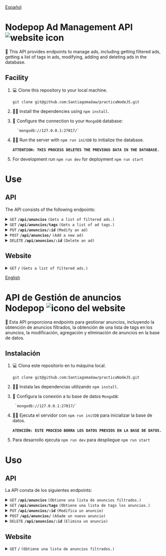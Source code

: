 <a name="English"></a>

[Español](#Español)

# Nodepop Ad Management API ![website icon](./public/favicon.ico)

📕 This API provides endpoints to manage ads, including getting filtered ads, getting a list of tags in ads, modifying, adding and deleting ads in the database.

## Facility

1. 💻 Clone this repository to your local machine.

    `git clone git@github.com:Santiagomadaw/practicaNodeJS.git`

2. 👨‍💻 Install the dependencies using `npm install`.
3. 📄 Configure the connection to your `MongoDB` database:

         `mongodb://127.0.0.1:27017/`
4. 🏃‍♂️ Run the server with `npm run initDB` to initialize the database.

     **`ATTENTION: THIS PROCESS DELETES THE PREVIOUS DATA IN THE DATABASE.`**

5. For development run `npm run dev` for deployment `npm run start`

# Use

## API

The API consists of the following endpoints:
<details>
  <summary><code>GET</code> <code><b>/api/anuncios</b></code> <code>(Gets a list of filtered ads.)</code></summary>

### **`GET` /api/ads**
Gets a list of ads filtered based on the given parameters.

#### Query parameters

- `min` Minimum searched price (number).
- `max` Maximum price searched (number).
- `price` Exact price searched (number) This parameter is not compatible with min and max.
- `sell` Buy or sell ad type (boolean).
- `tags` search by tags (text). It can be used multiple times (e.g. ?tag=mobile&tag=work).
- `tittleStart` Search for ads that start with a certain text (text).
- `tittle` Search for ads that contain a certain text (text).
- `sort` Sort the ads. Sort fields:

#### Pagination

- `start` First item displayed (number).
- `step` Number of items displayed (number).


#### 🟢 Example

> ```
> http://localhost:3000/api/anuncio/?tags=mobile&min=30&max=50
> ```

#### 🟢 Result

##### Code `200`

###### Query completed successfully

>```json
>
>{"result":
>    [
>        {"_id":"65dcb51da6f87b5ddf91342f",
>        "name":"Teléfono móvil Nokia 3310",
>        "sell":false,
>        "price":50,
>       "photo":"nokia_3310.jpg",
>       "tags":["mobile","lifestyle"],
>        "__v":0},
>        {"_id":"65dcb51da6f87b5ddf91343b",
>        "name":"Teléfono móvil BlackBerry Curve 8520",
>        "sell":false,
>        "price":40,
>        "photo":"blackberry_curve_8520.jpg",
>        "tags":["mobile","work"],
>        "__v":0},
>        {"_id":"65dcb51da6f87b5ddf913440",
>        "name":"Teléfono móvil Sony Ericsson T10s",
>        "sell":false,"price":35,
>        "photo":"sony_ericsson_t10s.jpg",
>        "tags":["mobile","lifestyle"],
>        "__v":0}
>    ]
>}
>
>```


#### 🟢 Example

> ```
> http://localhost:3000/api/telefonos/?tags=informatica&min=30&max=50
> ```

##### Code `404`

###### Not found

>```json
>{
>    "error": "Not Found"
>}
>```

#### 🟢 Example

> ```
> http://localhost:3000/api/anuncio/?tags=informatica&min=30&max=50
> ```

##### Code `422`

###### Validation error

```json
{
    "error": "Not valid - field {field} in query solo tags permitidos - lifestyle - mobile  - motor - work"
}
```

</details>

<details>
 <summary><code>GET</code> <code><b>/api/anuncios/tags</b></code> <code>(Gets a list of ad tags.)</code></summary>

### **`GET` /api/anuncios/tags**

Gets a list of tags included in the ads.

#### 🟢 Example

> ```
>  http://localhost:3000/api/anuncio/tags
> ```

#### 🟢 Result

##### Code `200`

###### Query completed successfully

>```json
>    {"result":
>        [
>            "lifestyle",
>            "mobile",
>            "motor",
>            "work"
>        ]
>    }
>```

#### 🟢 Example

> ```
>  http://localhost:3000/api/telefonos/?tags=informatica&min=30&max=50
> ```  

##### Code `404`

###### Not found

>```json
>{
>    "error": "Not Found"
>}
>```

</details>

<details>
 <summary><code>PUT</code> <code><b>/api/anuncios/:id</b></code> <code>(Modify an ad)</code></summary>

### **`PUT` /api/anuncios/:id**

Modify an ad by passing the id as a parameter

#### 🟢 Example
> ```
>  http://localhost:3000/api/anuncio/65dd20908de6e1742cab1ac4
> ```
>![Postman capture to update 2 fields](./readmeImages/image.png)

#### Previous

>```json
>{
>    "result": {
>        "name": "Cámara clásica Nikon F1",
>        "sell": true,
>        "price": 21,
>        "photo": "nikonF1.jpg",
>        "tags": [
>            "lifestyle"
>        ],
>        "_id": "65dd20908de6e1742cab1ac4",
>        "__v": 0
>    }
>}
>```

##### Code `200`

###### Update completed successfully

#### 🟢 Result

>```json
>{
>    "result": {
>        "_id": "65dd20908de6e1742cab1ac4",
>        "name": "Cámara clásica Nikon F1",
>        "sell": true,
>        "price": 200,
>        "photo": "nikonF1.jpg",
>        "tags": [
>            "lifestyle"
>        ],
>        "__v": 0
>    }
>}
>```
#### 🟢 Example

> ```
> http://localhost:3000/api/65dd20908de6e1742cab1ac4/
> ```

##### Code `404`

###### Not found

>```json
>{
>    "error": "Not Found"
>}
>```

#### 🟢 Example

>![Postman capture to update price value but the value is not numeric](./readmeImages/image-3.png)```

##### Code `422`

###### Validation error

>```json
>{
>    "error": "Not valid - field price in body debe ser un numero"
>}
>```

 </details>
<details>
 <summary><code>POST</code> <code><b>/api/anuncios/</b></code> <code>(Add a new ad)</code></summary>

### **`POST` /api/anuncios/**

This endpoint adds a new advertisement following the following scheme.

### 🟢 Schema

>```javascript
>Schema({
>    name: {type:String,required:true},
>    sell: {type:Boolean,required:true,},
>    price: {type:Number,required:true,},
>    photo: {type:String,required:true},
>    tags: {type:[String],required:true,enum: {
>        values: ["lifestyle", "mobile", "motor", "work"],
>    }},
>});
>```

#### 🟢 Example


>![Postman capture, all fields are correct](./readmeImages/image-1.png)

#### 🟢 Result

##### Code `200`

###### Document created successfully

>```json
>{
>    "result": {
>        "name": "Telefono Nokia 8100",
>        "sell": true,
>        "price": 1000,
>        "photo": "nokia_8100.jpg",
>        "tags": [
>            "mobile",
>            "lifestyle"
>        ],
>        "_id": "65dd3d984a5d35e0578c5afc",
>        "__v": 0
>    }
>}
>```
#### 🟢 Example

>![Postman capture, the route is incorrect](./readmeImages/image-4.png)

##### Code `404`

###### Not found

>```json
>{
>    "error": "Not Found"
>}
>```

#### 🟢 Example

>![Postman capture, to create a new ad.but the value of the "tags" field is not accepted](./readmeImages/image-5.png)

##### Code `422`

###### Validation error

>```json
>{
>    "error": "Not valid - field price in body debe ser un numero"
>}
>```

</details>
<details>
 <summary><code>DELETE</code> <code><b>/api/anuncios/:id</b></code> <code>(Delete an ad)</code></summary>

### **`DELETE` /api/anuncios/:id**

Delete an ad from the database, receiving the ad id as a parameter

#### 🟢 Example

>![Postman capture with correct ids as parameter in delete method](./readmeImages/image-2.png)

> This method does not return anything

</details>

## Website

<details>
 <summary><code>GET</code> <code><b>/</b></code> <code>(Gets a list of filtered ads.)</code></summary>

### **`GET` /**
Gets a list of ads filtered based on the given parameters.

#### Query parameters

- `min` Minimum searched price (number).
- `max` Maximum price searched (number).
- `price` Exact price searched (number) This parameter is not compatible with min and max.
- `sell` Buy or sell ad type (boolean).
- `tags` search by tags (text). It can be used multiple times (e.g. ?tag=mobile&tag=work).
- `tittleStart` Search for ads that start with a certain text (text).
- `tittle` Search for ads that contain a certain text (text).

#### Pagination

- `start` First item displayed (number).
- `step` Number of items displayed (number).


#### 🟢 Example

> ```
>  http://localhost:3000/?tags=mobile&min=30&max=50
> ```

#### 🟢 Result

##### Code `200`

###### Query completed successfully

>![Capture of succesfull browser result](./readmeImages/image-6.png)


#### 🟢 Example

> ```
> http://localhost:3000/telefonos/?tags=informatica&min=30&max=50
> ```

##### Code `404`

###### Not found

>![Capture of a error not found in browser](./readmeImages/image-8.png)

#### 🟢 Example

> ```
> http://localhost:3000/?tags=informatica&min=30&max=50
> ```

##### Code `422`

###### Validation error

>![Capture of a validate error in browser](./readmeImages/image-7.png)

</details>

<a name="Español"></a>

[English](#English)

# API de Gestión de anuncios Nodepop ![icono del website](./public/favicon.ico)

📕 Esta API proporciona endpoints para gestionar anuncios, incluyendo la obtención de anuncios filtrados, la obtención de una lista de tags en los anuncios, la modificación, agregación y eliminación de anuncios en la base de datos.

## Instalación

1. 💻 Clona este repositorio en tu máquina local.

    `git clone git@github.com:Santiagomadaw/practicaNodeJS.git`
    
2. 👨‍💻 Instala las dependencias utilizando `npm install`.
3. 📄 Configura la conexión a tu base de datos `MongoDB`:

        `mongodb://127.0.0.1:27017/`
4. 🏃‍♂️ Ejecuta el servidor con `npm run initDB` para inicializar la base de datos.

    **`ATENCIÓN: ESTE PROCESO BORRA LOS DATOS PREVIOS EN LA BASE DE DATOS.`**

5. Para desarrollo ejecuta `npm run dev` para despliegue `npm run start`

# Uso

## API

La API consta de los siguientes endpoints:
<details>
 <summary><code>GET</code> <code><b>/api/anuncios</b></code> <code>(Obtiene una lista de anuncios filtrados.)</code></summary>

### **`GET` /api/anuncios**
Obtiene una lista de anuncios filtrados según los parámetros proporcionados.

#### Parámetros de consulta

- `min` Precio mínimo buscado (número).
- `max` Precio máximo buscado (número).
- `price` Precio exacto buscado (numero) Este parámetro no es compatible con min y max.
- `sell` Tipo de anuncio  compra o venta (boolean).
- `tags` busqueda por tags (texto). Se puede usar varias veces (ej. ?tag=mobile&tag=work).
- `tittleStart` Busca anuncios que empiezan por un determinado texto (texto).
- `tittle` Busca anuncios que contienen un determinado texto (texto).
- `sort` Ordena los anuncios. Campos de ordenación: 

#### Paginaciòn

- `start` Primer artículo mostrado (número).
- `step` Número de artículos mostrados (número).


#### 🟢 Ejemplo

> ```
>  http://localhost:3000/api/anuncio/?tags=mobile&min=30&max=50
> ```

#### 🟢 Resultado

##### Code `200`

###### Consulta realizada con éxito

>```json
>
>{"result":
>    [
>        {"_id":"65dcb51da6f87b5ddf91342f",
>        "name":"Teléfono móvil Nokia 3310",
>        "sell":false,
>        "price":50,
>       "photo":"nokia_3310.jpg",
>       "tags":["mobile","lifestyle"],
>        "__v":0},
>        {"_id":"65dcb51da6f87b5ddf91343b",
>        "name":"Teléfono móvil BlackBerry Curve 8520",
>        "sell":false,
>        "price":40,
>        "photo":"blackberry_curve_8520.jpg",
>        "tags":["mobile","work"],
>        "__v":0},
>        {"_id":"65dcb51da6f87b5ddf913440",
>        "name":"Teléfono móvil Sony Ericsson T10s",
>        "sell":false,"price":35,
>        "photo":"sony_ericsson_t10s.jpg",
>        "tags":["mobile","lifestyle"],
>        "__v":0}
>    ]
>}
>
>```


#### 🟢 Ejemplo

> ```
>  http://localhost:3000/api/telefonos/?tags=informatica&min=30&max=50
> ```  

##### Code `404`

###### No encontrado

>```json
>{
>    "error": "Not Found"
>}
>```

#### 🟢 Ejemplo

> ```
>  http://localhost:3000/api/anuncio/?tags=informatica&min=30&max=50
> ```

##### Code `422`

###### Error de validación

```json
{
    "error": "Not valid - field {field} in query solo tags permitidos - lifestyle - mobile  - motor - work"
}
```

</details>

<details>
 <summary><code>GET</code> <code><b>/api/anuncios/tags</b></code> <code>(Obtiene una lista de tags los anuncios.)</code></summary>

### **`GET` /api/anuncios/tags**

Obtiene una lista de tags incluidos en los anuncios.

#### 🟢 Ejemplo

> ```
>  http://localhost:3000/api/anuncio/tags
> ```

#### 🟢 Resultado

##### Code `200`

###### Consulta realizada con éxito

>```json
>    {"result":
>        [
>            "lifestyle",
>            "mobile",
>            "motor",
>            "work"
>        ]
>    }
>```

#### 🟢 Ejemplo

> ```
>  http://localhost:3000/api/telefonos/?tags=informatica&min=30&max=50
> ```  

##### Code `404`

###### No encontrado

>```json
>{
>    "error": "Not Found"
>}
>```

</details>

<details>
 <summary><code>PUT</code> <code><b>/api/anuncios/:id</b></code> <code>(Modifica un anuncio)</code></summary>

### **`PUT` /api/anuncios/:id**

Modifica un anuncio pasando el id como parámetro

#### 🟢 Ejemplo

> ```
>  http://localhost:3000/api/anuncio/65dd20908de6e1742cab1ac4
> ```
>![Captura de Postman. Metodo Put para modidicar 2 campos de un anuncio](./readmeImages/image.png)

#### Previo

>```json
>{
>    "result": {
>        "name": "Cámara clásica Nikon F1",
>        "sell": true,
>        "price": 21,
>        "photo": "nikonF1.jpg",
>        "tags": [
>            "lifestyle"
>        ],
>        "_id": "65dd20908de6e1742cab1ac4",
>        "__v": 0
>    }
>}
>```

##### Code `200`

###### Actualización realizada con éxito

#### 🟢 Resultado

>```json
>{
>    "result": {
>        "_id": "65dd20908de6e1742cab1ac4",
>        "name": "Cámara clásica Nikon F1",
>        "sell": true,
>        "price": 200,
>        "photo": "nikonF1.jpg",
>        "tags": [
>            "lifestyle"
>        ],
>        "__v": 0
>    }
>}
>```
#### 🟢 Ejemplo

> ```
>  http://localhost:3000/api/65dd20908de6e1742cab1ac4/
> ```  

##### Code `404`

###### No encontrado

>```json
>{
>    "error": "Not Found"
>}
>```

#### 🟢 Ejemplo

>![Captura de Postman. Metodo Put para modidicar campo price de un anuncio. Pero el valor no es numerico](./readmeImages/image-3.png)```

##### Code `422`

###### Error de validación

>```json
>{
>    "error": "Not valid - field price en body debe ser un numero"
>}
>```

 </details>
<details>
 <summary><code>POST</code> <code><b>/api/anuncios/</b></code> <code>(Añade un nuevo anuncio)</code></summary>

### **`POST` /api/anuncios/**

Este endpoint añade un nuevo anuncio siguiendo el siguiente esquema.

### 🟢 Schema

>```javascript
>Schema({
>    name: {type:String,required:true},
>    sell: {type:Boolean,required:true,},
>    price: {type:Number,required:true,},
>    photo: {type:String,required:true},
>    tags: {type:[String],required:true,enum: {
>        values: ["lifestyle", "mobile", "motor", "work"],
>    }},
>});
>```

#### 🟢 Ejemplo


>![Captura postman. Metodo Post con para añadir un nuevo anuncio](./readmeImages/image-1.png)

#### 🟢 Resultado

##### Code `200`

###### Documento creado con exito

>```json
>{
>    "result": {
>        "name": "Telefono Nokia 8100",
>        "sell": true,
>        "price": 1000,
>        "photo": "nokia_8100.jpg",
>        "tags": [
>            "mobile",
>            "lifestyle"
>        ],
>        "_id": "65dd3d984a5d35e0578c5afc",
>        "__v": 0
>    }
>}
>```
#### 🟢 Ejemplo

>![Captura postman. Metodo Post con ruta incorrecta](./readmeImages/image-4.png)

##### Code `404`

###### No encontrado

>```json
>{
>    "error": "Not Found"
>}
>```

#### 🟢 Ejemplo

>![Captura postman. Metodo Post con para añadir un nuevo anuncio pero el valor de price no es numerico](./readmeImages/image-5.png)

##### Code `422`

###### Error de validación

>```json
>{
>    "error": "Not valid - field price in body debe ser un numero"
>}
>```

</details>
<details>
 <summary><code>DELETE</code> <code><b>/api/anuncios/:id</b></code> <code>(Elimina un anuncio)</code></summary>

### **`DELETE` /api/anuncios/:id**

Elimina un anuncio de la base de datos recibiendo por parametro el id del anuncio

#### 🟢 Ejemplo

>![Captura postman. Metodo delete para borrar un anuncio](./readmeImages/image-2.png)

#### 🟢 Resultado

> Este método no devuelve nada

</details>

## Website

<details>
 <summary><code>GET</code> <code><b>/</b></code> <code>(Obtiene una lista de anuncios filtrados.)</code></summary>

### **`GET` /**
Obtiene una lista de anuncios filtrados según los parámetros proporcionados.

#### Parámetros de consulta

- `min` Precio mínimo buscado (número).
- `max` Precio máximo buscado (número).
- `price` Precio exacto buscado (numero) Este parámetro no es compatible con min y max.
- `sell` Tipo de anuncio  compra o venta (boolean).
- `tags` busqueda por tags (texto). Se puede usar varias veces (ej. ?tag=mobile&tag=work).
- `tittleStart` Busca anuncios que empiezan por un determinado texto (texto).
- `tittle` Busca anuncios que contienen un determinado texto (texto).

#### Paginaciòn

- `start` Primer artículo mostrado (número).
- `step` Número de artículos mostrados (número).


#### 🟢 Ejemplo

> ```
>  http://localhost:3000/?tags=mobile&min=30&max=50
> ```

#### 🟢 Resultado

##### Code `200`

###### Consulta realizada con exito

>![Captura del navegador mostrando los anuncios](./readmeImages/image-6.png)


#### 🟢 Ejemplo

> ```
>  http://localhost:3000/telefonos/?tags=informatica&min=30&max=50
> ```  

##### Code `404`

###### No encontrado

>![Captura error 404 en navegador](./readmeImages/image-8.png)

#### 🟢 Ejemplo

> ```
>  http://localhost:3000/?tags=informatica&min=30&max=50
> ```

##### Code `422`

###### Error de validación

>![Captura error 422 en navegador](./readmeImages/image-7.png)

</details>
